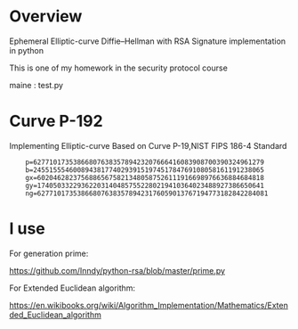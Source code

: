# Overview
Ephemeral Elliptic-curve Diffie–Hellman with RSA Signature implementation in python

This is one of my homework in the security protocol course

maine : test.py

# Curve P-192
Implementing Elliptic-curve Based on Curve P-19,NIST FIPS 186-4 Standard


        p=6277101735386680763835789423207666416083908700390324961279
        b=2455155546008943817740293915197451784769108058161191238065
        gx=602046282375688656758213480587526111916698976636884684818
        gy=174050332293622031404857552280219410364023488927386650641
        ng=6277101735386680763835789423176059013767194773182842284081

# I use

For generation prime:

https://github.com/Inndy/python-rsa/blob/master/prime.py

For Extended Euclidean algorithm:

https://en.wikibooks.org/wiki/Algorithm_Implementation/Mathematics/Extended_Euclidean_algorithm
